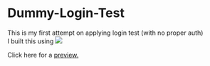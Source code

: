 # Dummy-Login-Test

This is my first attempt on applying login test (with no proper auth)
<br>
I built this using
<img src="https://camo.githubusercontent.com/e3a2e2f14de02ffa5fb6dfd6e6f31a3cd9be465712d8d17a54d342eab5adf573/68747470733a2f2f696d672e736869656c64732e696f2f62616467652f52656163742d3163613066313f7374796c653d666f722d7468652d6261646765266c6162656c436f6c6f723d363164616662266c6f676f3d7265616374266c6f676f436f6c6f723d7768697465">

Click here for a <a href="https://lilhalzy-dummy-login.netlify.app">preview.</a>
